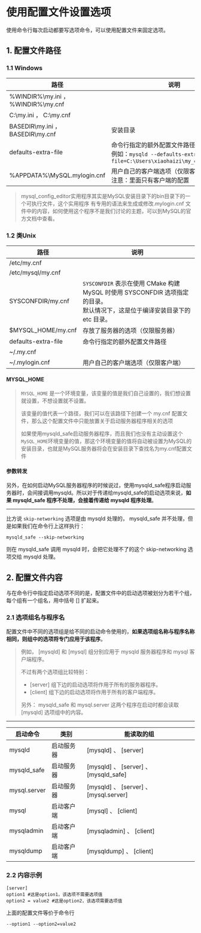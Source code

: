 # 使用配置文件设置选项

使用命令行每次启动都要写选项命令，可以使用配置文件来固定选项。

## 1. 配置文件路径

### 1.1 Windows

| 路径                               | 说明                                                         |
| ---------------------------------- | ------------------------------------------------------------ |
| %WINDIR%\my.ini ， %WINDIR%\my.cnf |                                                              |
| C:\my.ini ， C:\my.cnf             |                                                              |
| BASEDIR\my.ini ， BASEDIR\my.cnf   | 安装目录                                                     |
| defaults-extra-file                | 命令行指定的额外配置文件路径<br>例如：`mysqld --defaults-extra-file=C:\Users\xiaohaizi\my_extra_file.txt` |
| %APPDATA%\MySQL\.mylogin.cnf       | 用户自己的客户端选项（仅限客户端）<br />注意：里面只有客户端的配置 |

> mysql_config_editor实用程序其实是MySQL安装目录下的bin目录下的一个可执行文件，这个实用程序 有专用的语法来生成或修改.mylogin.cnf 文件中的内容，如何使用这个程序不是我们讨论的主题，可以到MySQL的官方文档中查看。

### 1.2 类Unix

| 路径                | 说明                                                         |
| ------------------- | ------------------------------------------------------------ |
| /etc/my.cnf         |                                                              |
| /etc/mysql/my.cnf   |                                                              |
| SYSCONFDIR/my.cnf   | `SYSCONFDIR` 表示在使用 CMake 构建 MySQL 时使用 SYSCONFDIR 选项指定的目录。<br />默认情况下，这是位于编译安装目录下的 etc 目录。 |
| $MYSQL_HOME/my.cnf  | 存放了服务器的选项（仅限服务器）                             |
| defaults-extra-file | 命令行指定的额外配置文件路径                                 |
| ~/.my.cnf           |                                                              |
| ~/.mylogin.cnf      | 用户自己的客户端选项（仅限客户端）                           |

#### MYSQL_HOME

>`MYSQL_HOME` 是一个环境变量，该变量的值是我们自己设置的，我们想设置就设置，不想设置就不设置。
>
>该变量的值代表一个路径，我们可以在该路径下创建一个 my.cnf 配置文件，那么这个配置文件中只能放置关于启动服务器程序相关的选项
>
>如果使用mysqld_safe启动服务器程序，而且我们也没有主动设置这个`MySQL_HOME`环境变量的值，那这个环境变量的值将自动被设置为MySQL的安装目录，也就是MySQL服务器将会在安装目录下查找名为my.cnf配置文件

#### 参数转发

另外，在如何启动MySQL服务器程序的时候说过，使用mysqld_safe程序启动服务器时，会间接调用mysqld。所以对于传递给mysqld_safe的启动选项来说，**如果 mysqld_safe 程序不处理，会接着传递给 mysqld 程序处理**。

---

比方说 `skip-networking` 选项是由 mysqld 处理的， mysqld_safe 并不处理，但是如果我们在命令行上这样执行： 

```shell
mysqld_safe --skip-networking
```

则在 mysqld_safe 调用 mysqld 时，会把它处理不了的这个 skip-networking 选项交给 mysqld 处理。

## 2. 配置文件内容

与在命令行中指定启动选项不同的是，配置文件中的启动选项被划分为若干个组，每个组有一个组名，用中括号 [] 扩起来。

### 2.1 选项组名与程序名

配置文件中不同的选项组是给不同的启动命令使用的，**如果选项组名称与程序名称相同，则组中的选项将专门应用于该程序**。

> 例如， [mysqld] 和 [mysql] 组分别应用于 mysqld 服务器程序和 mysql 客户端程序。
>
> 不过有两个选项组比较特别： 
>
> * [server] 组下边的启动选项将作用于所有的服务器程序。 
> * [client] 组下边的启动选项将作用于所有的客户端程序。 
>
> 另外： mysqld_safe 和 mysql.server 这两个程序在启动时都会读取 [mysqld] 选项组中的内容。

---

| 启动命令     | 类别       | 能读取的组                             |
| ------------ | ---------- | -------------------------------------- |
| mysqld       | 启动服务器 | [mysqld] 、 [server]                   |
| mysqld_safe  | 启动服务器 | [mysqld] 、 [server] 、 [mysqld_safe]  |
| mysql.server | 启动服务器 | [mysqld] 、 [server] 、 [mysql.server] |
| mysql        | 启动客户端 | [mysql] 、 [client]                    |
| mysqladmin   | 启动客户端 | [mysqladmin] 、 [client]               |
| mysqldump    | 启动客户端 | [mysqldump] 、 [client]                |

### 2.2 内容示例

```shell
[server]
option1 #这是option1，该选项不需要选项值
option2 = value2 #这是option2，该选项需要选项值
```

上面的配置文件等价于命令行

```shell
--option1 --option2=value2
```